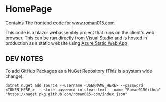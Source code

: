 # HomePage
Contains The frontend code for www.roman015.com  

This code is a blazor webassembly project that runs on the client's web browser. This can be run directly from Visual Studio and is hosted in production as a static website using [Azure Static Web App](https://azure.microsoft.com/en-us/services/app-service/static/)

## DEV NOTES

To add GitHub Packages as a NuGet Repository (This is a system wide change):

    dotnet nuget add source --username <USERNAME_HERE> --password <TOKEN_HERE_>  --store-password-in-clear-text --name "Roman015Github" "https://nuget.pkg.github.com/roman015-com/index.json"
